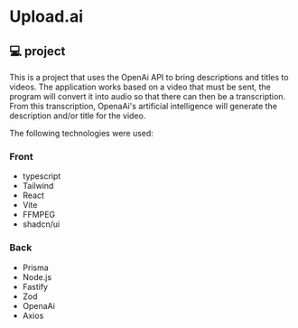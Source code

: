 
# Upload.ai

## 💻 project
This is a project that uses the OpenAi API to bring descriptions and titles to videos. The application works based on a video that must be sent, the program will convert it into audio so that there can then be a transcription. From this transcription, OpenaAi's artificial intelligence will generate the description and/or title for the video. 

The following technologies were used:

### Front
- typescript
- Tailwind
- React
- Vite
- FFMPEG
- shadcn/ui

### Back 
- Prisma
- Node.js
- Fastify
- Zod
- OpenaAi
- Axios 

